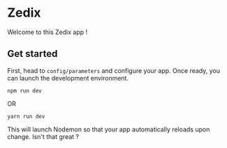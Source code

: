 # Zedix

Welcome to this Zedix app ! 

## Get started
First, head to `config/parameters` and configure your app.
Once ready, you can launch the development environment.

```
npm run dev
```

OR 

```
yarn run dev
```

This will launch Nodemon so that your app automatically reloads upon change. Isn't that great ?
